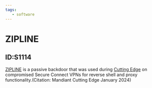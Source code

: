 ```yaml
---
tags:
   - software
---
```

# ZIPLINE
## ID:S1114
[ZIPLINE](software/S1114) is a passive backdoor that was used during [Cutting Edge](campaigns/C0029) on compromised Secure Connect VPNs for reverse shell and proxy functionality.(Citation: Mandiant Cutting Edge January 2024)
